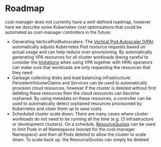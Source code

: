 # Roadmap

cost-manager does not currently have a well-defined roadmap, however here we describe some
Kubernetes cost optimisations that could be automated as cost-manager controllers in the future:

- Generating VerticalPodAutoscalers: The [Vertical Pod Autoscaler
  (VPA)](https://github.com/kubernetes/autoscaler/tree/master/vertical-pod-autoscaler) automatically
  adjusts Kubernetes Pod resource requests based on actual usage and can help reduce
  over-provisioning. By automatically generating VPA resources for all cluster workloads (being
  careful to consider the [limitations](https://github.com/kubernetes/autoscaler/issues/6247) when
  using VPA together with HPA) operators can make sure that workloads are only requesting the
  resources that they need
- Garbage collecting disks and load balancing infrastructure: PersistentVolumeClaims and Services
  can be used to automatically provision cloud resources, however if the cluster is deleted without
  first deleting these resources then the cloud resources can become orphaned. By using metadata on
  these resources, a controller can be used to automatically detect orphaned resources provisioned
  by Kubernetes and clean them up to save costs
- Scheduled cluster scale down: There are many cases where cluster workloads do not need to be
  running all the time (e.g. CI infrastructure or development clusters). On a schedule,
  [ResourceQuotas](https://kubernetes.io/docs/concepts/policy/resource-quotas/) can be used to limit
  Pods in all Namespaces (except for the cost-manager Namespace) and then all Pods deleted to allow
  the cluster to scale down. To scale back up, the ResourceQuotas can simply be deleted
